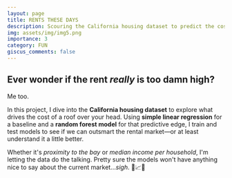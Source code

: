 ```yaml
---
layout: page
title: RENTS THESE DAYS
description: Scouring the California housing dataset to predict the cost of a roof over my head
img: assets/img/img5.png
importance: 3
category: FUN
giscus_comments: false
---
```


<div class="container mt-4">
  <div class="row">
    <div class="col">
      <h2 class="mb-3">Ever wonder if the rent <em>really</em> is too damn high?</h2>
      <p>Me too.</p>
      <p>In this project, I dive into the <strong>California housing dataset</strong> to explore what drives the cost of a roof over your head. Using <strong>simple linear regression</strong> for a baseline and a <strong>random forest model</strong> for that predictive edge, I train and test models to see if we can outsmart the rental market—or at least understand it a little better.</p>
      <p>Whether it's <em>proximity to the bay</em> or <em>median income per household</em>, I'm letting the data do the talking. Pretty sure the models won't have anything nice to say about the current market...<em>sigh</em>. 🏡📈🌴</p>
    </div>
  </div>
</div>
